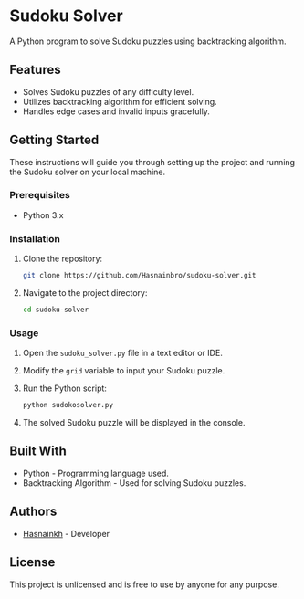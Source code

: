 # Sudoku Solver

A Python program to solve Sudoku puzzles using backtracking algorithm.

## Features

- Solves Sudoku puzzles of any difficulty level.
- Utilizes backtracking algorithm for efficient solving.
- Handles edge cases and invalid inputs gracefully.

## Getting Started

These instructions will guide you through setting up the project and running the Sudoku solver on your local machine.

### Prerequisites

- Python 3.x

### Installation

1. Clone the repository:

    ```bash
    git clone https://github.com/Hasnainbro/sudoku-solver.git
    ```

2. Navigate to the project directory:

    ```bash
    cd sudoku-solver
    ```

### Usage

1. Open the `sudoku_solver.py` file in a text editor or IDE.
2. Modify the `grid` variable to input your Sudoku puzzle.
3. Run the Python script:

    ```bash
    python sudokosolver.py
    ```

4. The solved Sudoku puzzle will be displayed in the console.

## Built With

- Python - Programming language used.
- Backtracking Algorithm - Used for solving Sudoku puzzles.

## Authors

- [Hasnainkh](https://github.com/Hasnainbro) - Developer

## License

This project is unlicensed and is free to use by anyone for any purpose.






